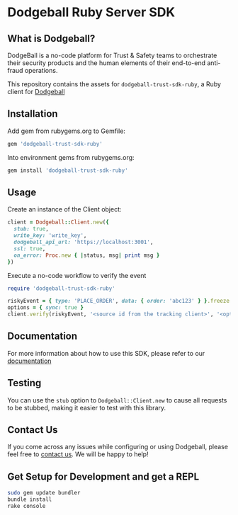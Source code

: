 # Dodgeball Ruby Server SDK

## What is Dodgeball?

DodgeBall is a no-code platform for Trust & Safety teams to orchestrate their security products and the human elements of their end-to-end anti-fraud operations.

This repository contains the assets for `dodgeball-trust-sdk-ruby`, a Ruby client for [Dodgeball](https://dodgeballhq.com/)

## Installation

Add gem from rubygems.org to Gemfile:

```ruby
gem 'dodgeball-trust-sdk-ruby'
```

Into environment gems from rubygems.org:

```ruby
gem install 'dodgeball-trust-sdk-ruby'
```

## Usage

Create an instance of the Client object:

```ruby
client = Dodgeball::Client.new({
  stub: true,
  write_key: 'write_key',
  dodgeball_api_url: 'https://localhost:3001',
  ssl: true,
  on_error: Proc.new { |status, msg| print msg }
})

```

Execute a no-code workflow to verify the event

```ruby
require 'dodgeball-trust-sdk-ruby'

riskyEvent = { type: 'PLACE_ORDER', data: { order: 'abc123' } }.freeze
options = { sync: true }
client.verify(riskyEvent, '<source id from the tracking client>', '<optional verfication id>', options)

```

## Documentation

For more information about how to use this SDK, please refer to our [documentation](https://app.dodgeballhq.com/developer)

## Testing

You can use the `stub` option to `Dodgeball::Client.new` to cause all requests to be stubbed, making it easier to test with this library.

## Contact Us

If you come across any issues while configuring or using Dodgeball, please feel free to [contact us](hello@dodgeballhq.com). We will be happy to help!

## Get Setup for Development and get a REPL

```bash
sudo gem update bundler
bundle install
rake console
```
